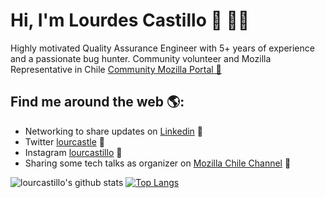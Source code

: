 # Hi, I'm Lourdes Castillo 👋 👩‍💻

Highly motivated Quality Assurance Engineer with 5+ years of experience and a passionate bug hunter. Community volunteer and Mozilla Representative in Chile <a href="https://community.mozilla.org/people/lourcastillo/">Community Mozilla Portal 🌟</a>

## Find me around the web 🌎:
- Networking to share updates on <a href="https://www.linkedin.com/in/lourcastillo/">Linkedin</a> 💼
- Twitter <a href="https://www.twitter.com/lourcastle"> lourcastle</a> 💬
- Instagram <a href="https://www.instagram.com/lourcastillo"> lourcastillo</a> 🎀
- Sharing some tech talks as organizer on <a href="https://www.youtube.com/channel/UC8C9tZY8TMiEtXBFLOsJsbA/featured">Mozilla Chile Channel</a> 🔭

![lourcastillo's github stats](https://github-readme-stats.vercel.app/api?username=lour-source&show_icons=true&hide=[%22issues%22])
[![Top Langs](https://github-readme-stats.vercel.app/api/top-langs/?username=lour-source&theme=buefy&layout=compact)](https://github.com/lour-source/github-readme-stats)
